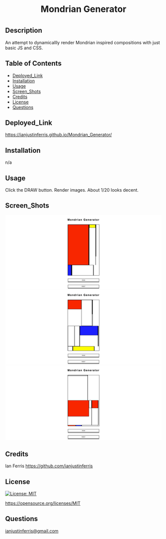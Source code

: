 # <h1 align="center"> Mondrian Generator <h1>

## Description

An attempt to dynamicallly render Mondrian inspired compositions with just basic JS and CSS.

## Table of Contents

- [Deployed_Link](#Deployed_Link)
- [Installation](#Installation)
- [Usage](#Usage)
- [Screen_Shots](#Screen_Shots)
- [Credits](#Credits)
- [License](#License)
- [Questions](#Questions)

## Deployed_Link

https://ianjustinferris.github.io/Mondrian_Generator/

## Installation

n/a

## Usage

Click the DRAW button. Render images. About 1/20 looks decent.

## Screen_Shots

![Screen Shot](/assets/decent1.png)
![Screen Shot](/assets/decent2.png)
![Screen Shot](/assets/decent3.png)

## Credits

Ian Ferris https://github.com/ianjustinferris

## License

[![License: MIT](https://img.shields.io/badge/License-MIT-yellow.svg)](https://opensource.org/licenses/MIT)

https://opensource.org/licenses/MIT

## Questions

ianjustinferris@gmail.com

